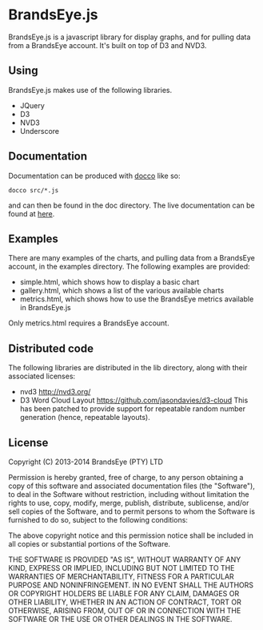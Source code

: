 # BrandsEye.js

BrandsEye.js is a javascript library for display graphs, and for pulling data from
a BrandsEye account. It's built on top of D3 and NVD3. 

## Using

BrandsEye.js makes use of the following libraries.

- JQuery
- D3
- NVD3
- Underscore

## Documentation

Documentation can be produced with [docco](http://jashkenas.github.io/docco/) like so:

    docco src/*.js

and can then be found in the doc directory. The live documentation can be found at 
[here](http://brandseye.github.io/brandseyejs/brandseye.html).

## Examples

There are many examples of the charts, and pulling data from a BrandsEye account, in the 
examples directory. The following examples are provided:

- simple.html, which shows how to display a basic chart
- gallery.html, which shows a list of the various available charts
- metrics.html, which shows how to use the BrandsEye metrics available in BrandsEye.js

Only metrics.html requires a BrandsEye account.

## Distributed code

The following libraries are distributed in the lib directory, along with their associated licenses:

- nvd3 http://nvd3.org/
- D3 Word Cloud Layout https://github.com/jasondavies/d3-cloud This has been patched to provide
  support for repeatable random number generation (hence, repeatable layouts).

## License

Copyright (C) 2013-2014 BrandsEye (PTY) LTD

Permission is hereby granted, free of charge, to any person obtaining a copy of this
software and associated documentation files (the "Software"), to deal in the Software
without restriction, including without limitation the rights to use, copy, modify,
merge, publish, distribute, sublicense, and/or sell copies of the Software, and to
permit persons to whom the Software is furnished to do so, subject to the following
conditions:

The above copyright notice and this permission notice shall be included in all
copies or substantial portions of the Software.

THE SOFTWARE IS PROVIDED "AS IS", WITHOUT WARRANTY OF ANY KIND, EXPRESS OR IMPLIED,
INCLUDING BUT NOT LIMITED TO THE WARRANTIES OF MERCHANTABILITY, FITNESS FOR A
PARTICULAR PURPOSE AND NONINFRINGEMENT. IN NO EVENT SHALL THE AUTHORS OR COPYRIGHT
HOLDERS BE LIABLE FOR ANY CLAIM, DAMAGES OR OTHER LIABILITY, WHETHER IN AN ACTION OF
CONTRACT, TORT OR OTHERWISE, ARISING FROM, OUT OF OR IN CONNECTION WITH THE SOFTWARE
OR THE USE OR OTHER DEALINGS IN THE SOFTWARE.
